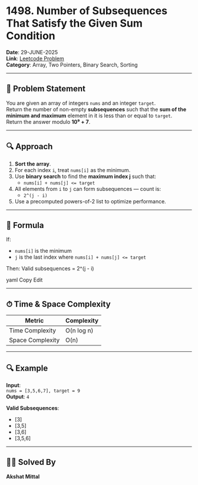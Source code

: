 # 1498. Number of Subsequences That Satisfy the Given Sum Condition

**Date**: 29-JUNE-2025  
**Link**: [Leetcode Problem](https://leetcode.com/problems/number-of-subsequences-that-satisfy-the-given-sum-condition)  
**Category**: Array, Two Pointers, Binary Search, Sorting

---

## 🧠 Problem Statement

You are given an array of integers `nums` and an integer `target`.  
Return the number of non-empty **subsequences** such that the **sum of the minimum and maximum** element in it is less than or equal to `target`.  
Return the answer modulo **10⁹ + 7**.

---

## 🔍 Approach

1. **Sort the array**.
2. For each index `i`, treat `nums[i]` as the minimum.
3. Use **binary search** to find the **maximum index j** such that:
   - `nums[i] + nums[j] <= target`
4. All elements from `i` to `j` can form subsequences — count is:
   - `2^(j - i)`
5. Use a precomputed powers-of-2 list to optimize performance.

---

## 🧮 Formula

If:
- `nums[i]` is the minimum
- `j` is the last index where `nums[i] + nums[j] <= target`

Then:
Valid subsequences = 2^(j - i)

yaml
Copy
Edit

---

## ⏱ Time & Space Complexity

| Metric           | Complexity |
|------------------|------------|
| Time Complexity  | O(n log n) |
| Space Complexity | O(n)       |

---

## 🔍 Example

**Input**:  
`nums = [3,5,6,7], target = 9`  
**Output**: `4`

**Valid Subsequences**:
- [3]
- [3,5]
- [3,6]
- [3,5,6]

---

## 👨‍💻 Solved By

**Akshat Mittal**
